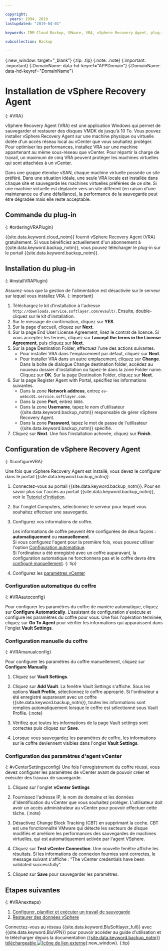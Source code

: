 ```yaml
---

copyright:
  years: 1994, 2019
lastupdated: "2019-04-01"

keywords: IBM Cloud Backup, VMware, VRA, vSphere Recovery Agent, plug-in, plugin, EVault, Carbonite, vSphere

subcollection: Backup

---
```

{:new_window: target="_blank"}
{:tip: .tip}
{:note: .note}
{:important: .important}
{:DomainName: data-hd-keyref="APPDomain"}
{:DomainName: data-hd-keyref="DomainName"}

# Installation de vSphere Recovery Agent
{: #VRA}

vSphere Recovery Agent (VRA) est une application Windows qui permet de sauvegarder et restaurer des disques VMDK de jusqu'à 10 To. Vous pouvez installer vSphere Recovery Agent sur une machine physique ou virtuelle dotée d'un accès réseau local au vCenter que vous souhaitez protéger. Pour optimiser les performances, installez VRA sur une machine appartenant au même sous-réseau que vCenter. Pour répartir la charge de travail, un maximum de cinq VRA peuvent protéger les machines virtuelles qui sont attachées à un vCenter.

Dans une grappe étendue vSAN, chaque machine virtuelle possède un site préféré. Dans une situation idéale, une seule VRA locale est installée dans chaque site et sauvegarde les machines virtuelles préférées de ce site. Si une machine virtuelle est déplacée vers un site différent (en raison d'une maintenance ou d'une défaillance), la performance de la sauvegarde peut être dégradée mais elle reste acceptable.


## Commande du plug-in
{: #orderingVRAPlugin}

{{site.data.keyword.cloud_notm}} fournit vSphere Recovery Agent (VRA) gratuitement. Si vous bénéficiez actuellement d'un abonnement à {{site.data.keyword.backup_notm}}, vous pouvez télécharger le plug-in sur le portail {{site.data.keyword.backup_notm}}.

## Installation du plug-in
{: #installVRAPlugin}

Assurez-vous que la gestion de l'alimentation est désactivée sur le serveur sur lequel vous installez VRA.
{: important}

1. Téléchargez le kit d'installation à l'adresse `http://downloads.service.softlayer.com/evault/`. Ensuite, double-cliquez sur le kit d'installation.
2. Sur le message de confirmation, cliquez sur **YES**.
3. Sur la page d'accueil, cliquez sur **Next**.
4. Sur la page End User License Agreement, lisez le contrat de licence. Si vous acceptez les termes, cliquez sur **I accept the terms in the License Agreement**, puis cliquez sur **Next**.
5. Sur la page Destination Folder, effectuez l'une des actions suivantes.
   * Pour installer VRA dans l'emplacement par défaut, cliquez sur **Next**.
   * Pour installer VRA dans un autre emplacement, cliquez sur **Change**. Dans la boîte de dialogue Change destination folder, accédez au nouveau dossier d'installation ou tapez-le dans la zone Folder name. Cliquez sur **OK**. Sur la page Destination Folder, cliquez sur **Next**.
6. Sur la page Register Agent with Portal, spécifiez les informations suivantes.
   * Dans la zone **Network address**, entrez `ev-webcc01.service.softlayer.com`.
   * Dans la zone **Port**, entrez `8086`.
   * Dans la zone **Username**, tapez le nom d'utilisateur {{site.data.keyword.backup_notm}} responsable de gérer vSphere Recovery Agent.
   * Dans la zone **Password**, tapez le mot de passe de l'utilisateur {{site.data.keyword.backup_notm}} spécifié.
7.	Cliquez sur **Next**. Une fois l'installation achevée, cliquez sur **Finish**.

## Configuration de vSphere Recovery Agent
{: #configureVRA}

Une fois que vSphere Recovery Agent est installé, vous devez le configurer dans le portail {{site.data.keyword.backup_notm}}.

1. Connectez-vous au portail {{site.data.keyword.backup_notm}}. Pour en savoir plus sur l'accès au portail {{site.data.keyword.backup_notm}}, voir le [Tutoriel d'initiation](/docs/infrastructure/Backup?topic=Backup-getting-started#accessingWebCC).
2. Sur l'onglet Computers, sélectionnez le serveur pour lequel vous souhaitez effectuer une sauvegarde.
3. Configurez vos informations de coffre.

   Les informations de coffre peuvent être configurées de deux façons : **automatiquement** ou **manuellement**.<br/>Si vous configurez l'agent pour la première fois, vous pouvez utiliser l'option [Configuration automatique](#VRAautoconfig).<br/>Si l'ordinateur a été enregistré avec un coffre auparavant, la configuration automatique ne fonctionnera pas et le coffre devra être [configuré manuellement](#VRAmanualconfig).
   {: tip}

4. Configurez les [paramètres vCenter](#vCenterSettingsconfig)   

### Configuration automatique du coffre
{: #VRAautoconfig}

Pour configurer les paramètres du coffre de manière automatique, cliquez sur **Configure Automatically**. L'assistant de configuration s'exécute et configure les paramètres du coffre pour vous. Une fois l'opération terminée, cliquez sur **Go To Agent** pour vérifier les informations qui apparaissent dans l'onglet **Vault Settings**.
 

### Configuration manuelle du coffre
{: #VRAmanualconfig}

Pour configurer les paramètres du coffre manuellement, cliquez sur **Configure Manually**.   
1. Cliquez sur **Vault Settings**.
2. Cliquez sur **Add Vault**. La fenêtre Vault Settings s'affiche. Sous les options **Vault Profile**, sélectionnez le coffre approprié.
   Si l'ordinateur a été enregistré auparavant avec un coffre {{site.data.keyword.backup_notm}}, toutes les informations sont remplies automatiquement lorsque le coffre est sélectionné sous Vault Profile.
   {:note}

3. Vérifiez que toutes les informations de la page Vault settings sont correctes puis cliquez sur **Save**.
4. Lorsque vous sauvegardez les paramètres de coffre, les informations sur le coffre deviennent visibles dans l'onglet **Vault Settings**.


### Configuration des paramètres d'agent vCenter
{: #vCenterSettingsconfig}
Une fois l'enregistrement du coffre réussi, vous devez configurer les paramètres de vCenter avant de pouvoir créer et exécuter des travaux de sauvegarde.

1. Cliquez sur l'onglet **vCenter Settings**
2. Fournissez l'adresse IP, le nom de domaine et les données d'identification du vCenter que vous souhaitez protéger.
   L'utilisateur doit avoir un accès administrateur au vCenter pour pouvoir effectuer cette tâche.
   {:note}

3. Désactivez Change Block Tracking (CBT) en supprimant la coche. CBT est une fonctionnalité VMware qui détecte les secteurs de disque modifiés et améliore les performances des sauvegardes de machines virtuelles, qui est automatiquement activée par l'agent VSphere.
4. Cliquez sur **Test vCenter Connection**. Une nouvelle fenêtre affiche les résultats. Si les informations de connexion fournies sont correctes, le message suivant s'affiche : “The vCenter credentials have been validated successfully”.
5. Cliquez sur **Save** pour sauvegarder les paramètres. 

## Etapes suivantes
{: #VRAnextteps}
1. [Configurer, planifier et exécuter un travail de sauvegarde](/docs/infrastructure/Backup?topic=Backup-ConfigureVRA#VConfigureVRA)
2. [Restaurer des données vSphere](/docs/infrastructure/Backup?topic=Backup-VRARestore#VRARestore)

Connectez-vous au réseau {{site.data.keyword.BluSoftlayer_full}} avec {{site.data.keyword.BluVPN}} pour pouvoir accéder au guide d'utilisation et le télécharger depuis la documentation [{{site.data.keyword.backup_notm}} téléchargeable ![Icône de lien externe](../../icons/launch-glyph.svg "Icône de lien externe")](http://downloads.service.softlayer.com/evault/Documentation/){:new_window}.
{:tip}
